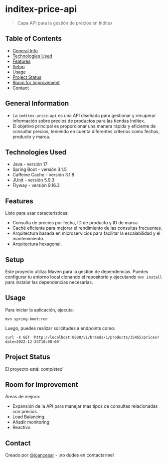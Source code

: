 # inditex-price-api
> Capa API para la gestión de precios en Inditex

## Table of Contents
* [General Info](#general-information)
* [Technologies Used](#technologies-used)
* [Features](#features)
* [Setup](#setup)
* [Usage](#usage)
* [Project Status](#project-status)
* [Room for Improvement](#room-for-improvement)
* [Contact](#contact)

## General Information
- La `inditex-price-api` es una API diseñada para gestionar y recuperar información sobre precios de productos para las tiendas Inditex.
- El objetivo principal es proporcionar una manera rápida y eficiente de consultar precios, teniendo en cuenta diferentes criterios como fechas, producto y marca.

## Technologies Used
- Java - versión 17
- Spring Boot - versión 3.1.5
- Caffeine Cache - versión 3.1.8
- JUnit - versión 5.9.3
- Flyway - versión 9.16.3

## Features
Listo para usar características:
- Consulta de precios por fecha, ID de producto y ID de marca.
- Caché eficiente para mejorar el rendimiento de las consultas frecuentes.
- Arquitectura basada en microservicios para facilitar la escalabilidad y el mantenimiento.
- Arquitectura hexagonal.

## Setup
Este proyecto utiliza Maven para la gestión de dependencias. 
Puedes configurar tu entorno local clonando el repositorio y ejecutando `mvn install` para instalar las dependencias necesarias.

## Usage
Para iniciar la aplicación, ejecuta:
```
mvn spring-boot:run
```
Luego, puedes realizar solicitudes a endpoints como:
```
curl -X GET 'http://localhost:8080/v1/brands/1/products/35455/prices?date=2022-12-24T10:00:00'
```

## Project Status
El proyecto está: _completed_

## Room for Improvement

Áreas de mejora:
- Expansión de la API para manejar más tipos de consultas relacionadas con precios.
- Load Balancing.
- Añadir monitoring
- Reactivo


## Contact
Creado por [@joancesar](https://www.joancesar.com/) - ¡no dudes en contactarme!

